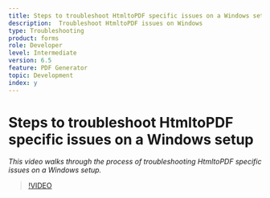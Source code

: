 ```yaml
---
title: Steps to troubleshoot HtmltoPDF specific issues on a Windows setup
description:  Troubleshoot HtmltoPDF issues on Windows
type: Troubleshooting
product: forms 
role: Developer 
level: Intermediate  
version: 6.5
feature: PDF Generator 
topic: Development   
index: y
---
```



# Steps to troubleshoot HtmltoPDF specific issues on a Windows setup

*This video walks through the process of troubleshooting HtmltoPDF specific issues on a Windows setup.*

>[!VIDEO](https://video.tv.adobe.com/v/335545?quality=9&learn=on)
